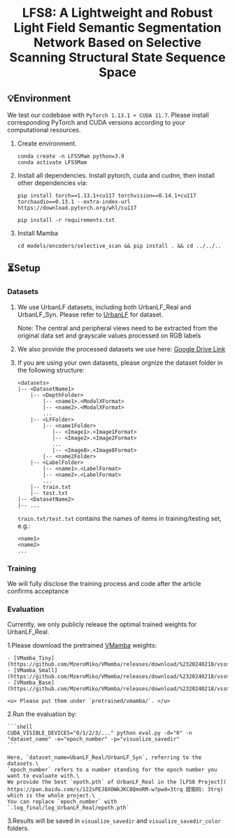 
<div align="center">
<h1> LFS8: A Lightweight and Robust Light Field Semantic Segmentation Network Based on Selective Scanning Structural State Sequence Space </h1>


</div>


## 💡Environment

We test our codebase with `PyTorch 1.13.1 + CUDA 11.7`. Please install corresponding PyTorch and CUDA versions according to your computational resources. 

1. Create environment.
    ```shell
    conda create -n LFSSMam python=3.9
    conda activate LFSSMam
    ```

2. Install all dependencies.
Install pytorch, cuda and cudnn, then install other dependencies via:
    ```shell
    pip install torch==1.13.1+cu117 torchvision==0.14.1+cu117 torchaudio==0.13.1 --extra-index-url https://download.pytorch.org/whl/cu117
    ```
    ```shell
    pip install -r requirements.txt
    ```

3. Install Mamba
    ```shell
    cd models/encoders/selective_scan && pip install . && cd ../../..
    ```

## ⏳Setup

### Datasets

1. We use UrbanLF datasets, including both UrbanLF_Real and UrbanLF_Syn. Please refer to [UrbanLF](https://github.com/HAWKEYE-Group/UrbanLF) for dataset.

    Note: The central and peripheral views need to be extracted from the original data set and grayscale values processed on RGB labels

2. We also provide the processed datasets we use here: [Google Drive Link](https://pan.baidu.com/s/1zCmVnQ7jiZ2nH3sYjjpPDg?pwd=5p8i)

3. If you are using your own datasets, please orgnize the dataset folder in the following structure:
    ```shell
    <datasets>
    |-- <DatasetName1>
        |-- <DepthFolder>
            |-- <name1>.<ModalXFormat>
            |-- <name2>.<ModalXFormat>
            ...
        |-- <LFFolder>
            |-- <name1Folder>
               |-- <Image1>.<Image1Format>
               |-- <Image2>.<Image2Format>
               ...
               |-- <Image8>.<Image8Format>
            |-- <name2Folder>
        |-- <LabelFolder>
            |-- <name1>.<LabelFormat>
            |-- <name2>.<LabelFormat> 
            ...
        |-- train.txt
        |-- test.txt
    |-- <DatasetName2>
    |-- ...
    ```

    `train.txt/test.txt` contains the names of items in training/testing set, e.g.:

    ```shell
    <name1>
    <name2>
    ...
    ```

### Training

We will fully disclose the training process and code after the article confirms acceptance

### Evaluation

Currently, we only publicly release the optimal trained weights for UrbanLF_Real.

1.Please download the pretrained [VMamba](https://github.com/MzeroMiko/VMamba) weights:

    - [VMamba_Tiny](https://github.com/MzeroMiko/VMamba/releases/download/%2320240218/vssmtiny_dp01_ckpt_epoch_292.pth).
    - [VMamba_Small](https://github.com/MzeroMiko/VMamba/releases/download/%2320240218/vssmsmall_dp03_ckpt_epoch_238.pth).
    - [VMamba_Base](https://github.com/MzeroMiko/VMamba/releases/download/%2320240218/vssmbase_dp06_ckpt_epoch_241.pth).

    <u> Please put them under `pretrained/vmamba/`. </u>

2.Run the evaluation by:

    ```shell
    CUDA_VISIBLE_DEVICES="0/1/2/3/..." python eval.py -d="0" -n "dataset_name" -e="epoch_number" -p="visualize_savedir"
    ```

    Here, `dataset_name=UbanLF_Real/UrbanLF_Syn`, referring to the datasets.\
    `epoch_number` refers to a number standing for the epoch number you want to evaluate with.\
    We provide the best `epoth.pth` of UrbanLF_Real in the [LFS8 Project]( https://pan.baidu.com/s/122sPEJ8XOWkJKC8QmoRM-w?pwd=3trq 提取码: 3trq) which is the whole project.\
    You can replace `epoch_number` with `.log_final/log_UrbanLF_Real/epoth.pth`


3.Results will be saved in `visualize_savedir` and `visualize_savedir_color` folders.
